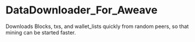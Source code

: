 # DataDownloader_For_Aweave
Downloads Blocks, txs, and wallet_lists quickly from random peers, so that mining can be started faster.
